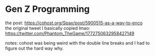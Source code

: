 # Gen Z Programming
the post: <https://cohost.org/Spax/post/5900515-as-a-way-to-enco>  
the original tweet I basically copied lmao: <https://twitter.com/Phantom_TheGame/1772750632958427149>

notes: cohost was being weird with the double line breaks and I had to figure out the hard way why.
